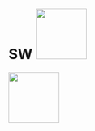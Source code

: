 <h1> SW <img src="https://encrypted-tbn0.gstatic.com/images?q=tbn%3AANd9GcRldw9Q1Cr8fdBXtmNkVe9nC_qnD6ZHLFCcoeqPUwfkcAf0Sjrk&usqp=CAU align="center"  width="100"></h1>
<img src = "https://encrypted-tbn0.gstatic.com/images?q=tbn%3AANd9GcRldw9Q1Cr8fdBXtmNkVe9nC_qnD6ZHLFCcoeqPUwfkcAf0Sjrk&usqp=CAU" align="center"  width="100">
